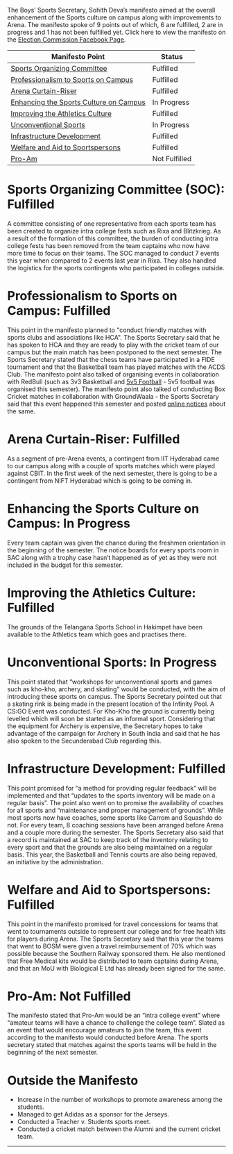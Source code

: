 <!-- TITLE: SUC Report Card: Sohith Deva -->
<!-- SUBTITLE: A talk with the Sports Secretary (Boys) on progress over this semester. -->

The Boys’ Sports Secretary, Sohith Deva’s manifesto aimed at the overall enhancement of the Sports culture on campus along with improvements to Arena. The manifesto spoke of 9 points out of which, 6 are fulfilled, 2 are in progress and 1 has not been fulfilled yet. Click here to view the manifesto on the [Election Commission Facebook Page](https://www.facebook.com/ElectionCommissionBPHC/photos/a.2073504839559840/2073504859559838/). 

<center>

| Manifesto Point | Status | 
|--|--|
| [Sports Organizing Committee](#sports-organizing-committee-soc-fulfilled) | Fulfilled |
| [Professionalism to Sports on Campus](#professionalism-to-sports-on-campus-fulfilled) | Fulfilled |
| [Arena Curtain-Riser](#arena-curtain-riser-fulfilled) | Fulfilled | 
| [Enhancing the Sports Culture on Campus](#enhancing-the-sports-culture-on-campus-in-progress) | In Progress |
| [Improving the Athletics Culture](#improving-the-athletics-culture-fulfilled) | Fulfilled |  
| [Unconventional Sports](#unconventional-sports-in-progress) | In Progress |
| [Infrastructure Development](#infrastructure-development-fulfilled) | Fulfilled |
| [Welfare and Aid to Sportspersons](#welfare-and-aid-to-sportspersons-fulfilled) | Fulfilled |
| [Pro-Am](#pro-am-not-fulfilled) | Not Fulfilled |

</center>

# Sports Organizing Committee (SOC): Fulfilled
A committee consisting of one representative from each sports team has been created to organize intra college fests such as Rixa and Blitzkrieg. As a result of the formation of this committee, the burden of conducting intra college fests has been removed from the team captains who now have more time to focus on their teams. The SOC managed to conduct 7 events this year when compared to 2 events last year in Rixa. They also handled the logistics for the sports contingents who participated in colleges outside.

 # Professionalism to Sports on Campus: Fulfilled
This point in the manifesto planned to "conduct friendly matches with sports clubs and associations like HCA". The Sports Secretary said that he has spoken to HCA and they are ready to play with the cricket team of our campus but the main match has been postponed to the next semester. The Sports Secretary stated that the chess teams have participated in a FIDE tournament and that the Basketball team has played matches with the ACDS Club.  The manifesto point also talked of organising events in collaboration with RedBull (such as 3v3 Basketball and [5v5 Football](https://www.facebook.com/groups/bphcshoutbox/permalink/2102112443184689/) - 5v5 football was organised this semester). The manifesto point also talked of conducting Box Cricket matches in collaboration with GroundWaala - the Sports Secretary said that this event happened this semester and posted [online notices](https://www.facebook.com/photo.php?fbid=1006905282846127&set=gm.1743896439066871&type=3&theater) about the same. 

# Arena Curtain-Riser: Fulfilled
As a segment of pre-Arena events, a contingent from IIT Hyderabad came to our campus along with a couple of sports matches which were played against CBIT. In the first week of the next semester, there is going to be a contingent from NIFT Hyderabad which is going to be coming in. 
# Enhancing the Sports Culture on Campus: In Progress
Every team captain was given the chance during the freshmen orientation in the beginning of the semester. The notice boards for every sports room in SAC along with a trophy case hasn’t happened as of yet as they were not included in the budget for this semester.
# Improving the Athletics Culture: Fulfilled
The grounds of the Telangana Sports School in Hakimpet have been available to the Athletics team which goes and practises there.
# Unconventional Sports: In Progress
This point stated that “workshops for unconventional sports and games such as kho-kho, archery, and skating” would be conducted, with the aim of introducing these sports on campus.  The Sports Secretary pointed out that a skating rink is being made in the present location of the Infinity Pool. A CS:GO Event was conducted. For Kho-Kho the ground is currently being levelled which will soon be started as an informal sport. Considering that the equipment for Archery is expensive, the Secretary hopes to take advantage of the campaign for Archery in South India and said that he has also spoken to the Secunderabad Club regarding this.  
# Infrastructure Development: Fulfilled
This point promised for “a method for providing regular feedback” will be implemented and that “updates to the sports inventory will be made on a regular basis”. The point also went on to promise the availability of coaches for all sports and “maintenance and proper management of grounds”. While most sports now have coaches, some sports like Carrom and Squashdo do not. For every team, 8 coaching sessions have been arranged before Arena and a couple more during the semester. The Sports Secretary also said that a record is maintained at SAC to keep track of the inventory relating to every sport and that the grounds are also being maintained on a regular basis. This year, the Basketball and Tennis courts are also being repaved, an initiative by the administration. 
# Welfare and Aid to Sportspersons: Fulfilled
This point in the manifesto promised for travel concessions for teams that went to tournaments outside to represent our college and for free health kits for players during Arena. The Sports Secretary said that this year the teams that went to BOSM were given a travel reimbursement of 70% which was possible because the Southern Railway sponsored them. He also mentioned that Free Medical kits would be distributed to team captains during Arena, and that an MoU with Biological E Ltd has already been signed for the same. 
# Pro-Am: Not Fulfilled
The manifesto stated that Pro-Am would be an “intra college event” where “amateur teams will have a chance to challenge the college team”. Slated as an event that would encourage amateurs to join the team, this event according to the manifesto would conducted before Arena. The sports secretary stated that matches against the sports teams will be held in the beginning of the next semester.
# Outside the Manifesto
* Increase in the number of workshops to promote awareness among the students.
* Managed to get Adidas as a sponsor for the Jerseys.
* Conducted a Teacher v. Students sports meet.
* Conducted a cricket match between the Alumni and the current cricket team.


-----

